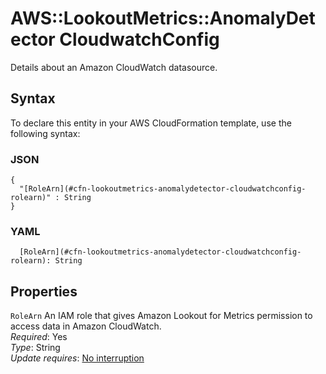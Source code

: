 # AWS::LookoutMetrics::AnomalyDetector CloudwatchConfig<a name="aws-properties-lookoutmetrics-anomalydetector-cloudwatchconfig"></a>

Details about an Amazon CloudWatch datasource\.

## Syntax<a name="aws-properties-lookoutmetrics-anomalydetector-cloudwatchconfig-syntax"></a>

To declare this entity in your AWS CloudFormation template, use the following syntax:

### JSON<a name="aws-properties-lookoutmetrics-anomalydetector-cloudwatchconfig-syntax.json"></a>

```
{
  "[RoleArn](#cfn-lookoutmetrics-anomalydetector-cloudwatchconfig-rolearn)" : String
}
```

### YAML<a name="aws-properties-lookoutmetrics-anomalydetector-cloudwatchconfig-syntax.yaml"></a>

```
  [RoleArn](#cfn-lookoutmetrics-anomalydetector-cloudwatchconfig-rolearn): String
```

## Properties<a name="aws-properties-lookoutmetrics-anomalydetector-cloudwatchconfig-properties"></a>

`RoleArn` <a name="cfn-lookoutmetrics-anomalydetector-cloudwatchconfig-rolearn"></a>
An IAM role that gives Amazon Lookout for Metrics permission to access data in Amazon CloudWatch\.  
_Required_: Yes  
_Type_: String  
_Update requires_: [No interruption](https://docs.aws.amazon.com/AWSCloudFormation/latest/UserGuide/using-cfn-updating-stacks-update-behaviors.html#update-no-interrupt)

